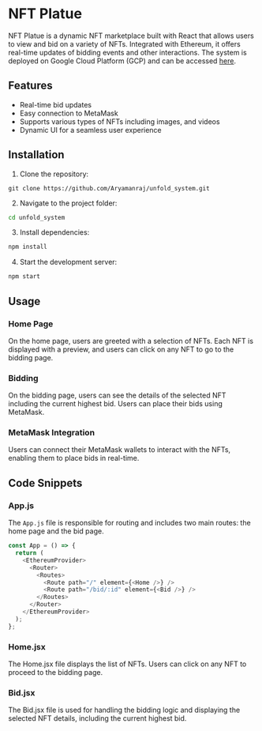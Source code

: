 # NFT Platue

NFT Platue is a dynamic NFT marketplace built with React that allows users to view and bid on a variety of NFTs. Integrated with Ethereum, it offers real-time updates of bidding events and other interactions. The system is deployed on Google Cloud Platform (GCP) and can be accessed [here](http://34.125.246.70:3000/).

## Features

- Real-time bid updates
- Easy connection to MetaMask
- Supports various types of NFTs including images, and videos
- Dynamic UI for a seamless user experience

## Installation

1. Clone the repository:
```shell
git clone https://github.com/Aryamanraj/unfold_system.git
```


2. Navigate to the project folder:
```sh
cd unfold_system
```

3. Install dependencies:
```sh
npm install
```

4. Start the development server:

```sh
npm start
```

## Usage
### Home Page
On the home page, users are greeted with a selection of NFTs. Each NFT is displayed with a preview, and users can click on any NFT to go to the bidding page.

### Bidding
On the bidding page, users can see the details of the selected NFT including the current highest bid. Users can place their bids using MetaMask.

### MetaMask Integration
Users can connect their MetaMask wallets to interact with the NFTs, enabling them to place bids in real-time.

## Code Snippets

### App.js
The `App.js` file is responsible for routing and includes two main routes: the home page and the bid page.

```js
const App = () => {
  return (
    <EthereumProvider>
      <Router>
        <Routes>
          <Route path="/" element={<Home />} />
          <Route path="/bid/:id" element={<Bid />} />
        </Routes>
      </Router>
    </EthereumProvider>
  );
};
```

### Home.jsx

The Home.jsx file displays the list of NFTs. Users can click on any NFT to proceed to the bidding page.

### Bid.jsx

The Bid.jsx file is used for handling the bidding logic and displaying the selected NFT details, including the current highest bid.

